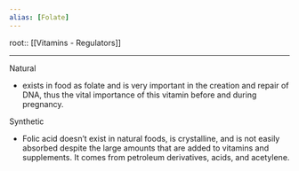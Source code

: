 ```yaml
---
alias: [Folate]
---
```


root:: [[Vitamins - Regulators]]


---

Natural
- exists in food as folate and is very important in the creation and repair of DNA, thus the vital importance of this vitamin before and during pregnancy.

Synthetic
- Folic acid doesn’t exist in natural foods, is crystalline, and is not easily absorbed despite the large amounts that are added to vitamins and supplements. It comes from petroleum derivatives, acids, and acetylene.